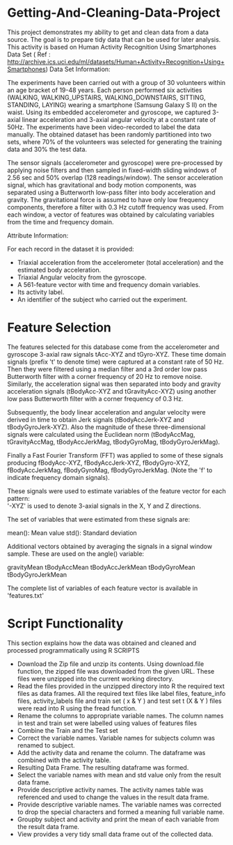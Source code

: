 # Getting-And-Cleaning-Data-Project
This project demonstrates my ability to get and clean data from a data source.  The goal is to prepare tidy data that can be used for later analysis.
This activity is based on Human Activity Recognition Using Smartphones Data Set ( Ref : http://archive.ics.uci.edu/ml/datasets/Human+Activity+Recognition+Using+Smartphones)
Data Set Information:

The experiments have been carried out with a group of 30 volunteers within an age bracket of 19-48 years. Each person performed six activities (WALKING, WALKING_UPSTAIRS, WALKING_DOWNSTAIRS, SITTING, STANDING, LAYING) wearing a smartphone (Samsung Galaxy S II) on the waist. Using its embedded accelerometer and gyroscope, we captured 3-axial linear acceleration and 3-axial angular velocity at a constant rate of 50Hz. The experiments have been video-recorded to label the data manually. The obtained dataset has been randomly partitioned into two sets, where 70% of the volunteers was selected for generating the training data and 30% the test data. 

The sensor signals (accelerometer and gyroscope) were pre-processed by applying noise filters and then sampled in fixed-width sliding windows of 2.56 sec and 50% overlap (128 readings/window). The sensor acceleration signal, which has gravitational and body motion components, was separated using a Butterworth low-pass filter into body acceleration and gravity. The gravitational force is assumed to have only low frequency components, therefore a filter with 0.3 Hz cutoff frequency was used. From each window, a vector of features was obtained by calculating variables from the time and frequency domain.

Attribute Information:

For each record in the dataset it is provided: 
- Triaxial acceleration from the accelerometer (total acceleration) and the estimated body acceleration. 
- Triaxial Angular velocity from the gyroscope. 
- A 561-feature vector with time and frequency domain variables. 
- Its activity label. 
- An identifier of the subject who carried out the experiment.

Feature Selection 
=================

The features selected for this database come from the accelerometer and gyroscope 3-axial raw signals tAcc-XYZ and tGyro-XYZ. These time domain signals (prefix 't' to denote time) were captured at a constant rate of 50 Hz. Then they were filtered using a median filter and a 3rd order low pass Butterworth filter with a corner frequency of 20 Hz to remove noise. Similarly, the acceleration signal was then separated into body and gravity acceleration signals (tBodyAcc-XYZ and tGravityAcc-XYZ) using another low pass Butterworth filter with a corner frequency of 0.3 Hz. 

Subsequently, the body linear acceleration and angular velocity were derived in time to obtain Jerk signals (tBodyAccJerk-XYZ and tBodyGyroJerk-XYZ). Also the magnitude of these three-dimensional signals were calculated using the Euclidean norm (tBodyAccMag, tGravityAccMag, tBodyAccJerkMag, tBodyGyroMag, tBodyGyroJerkMag). 

Finally a Fast Fourier Transform (FFT) was applied to some of these signals producing fBodyAcc-XYZ, fBodyAccJerk-XYZ, fBodyGyro-XYZ, fBodyAccJerkMag, fBodyGyroMag, fBodyGyroJerkMag. (Note the 'f' to indicate frequency domain signals). 

These signals were used to estimate variables of the feature vector for each pattern:  
'-XYZ' is used to denote 3-axial signals in the X, Y and Z directions.

The set of variables that were estimated from these signals are: 

mean(): Mean value
std(): Standard deviation

Additional vectors obtained by averaging the signals in a signal window sample. These are used on the angle() variable:

gravityMean
tBodyAccMean
tBodyAccJerkMean
tBodyGyroMean
tBodyGyroJerkMean

The complete list of variables of each feature vector is available in 'features.txt'

Script Functionality 
====================
This section explains how the data was obtained and cleaned and processed programmatically using R SCRIPTS

- Download the Zip file and unzip its contents. Using download.file function, the zipped file was downloaded from the given URL. These files were unzipped into the current working directory. 
- Read the files provided in the unzipped directory into R the required text files as data frames. All the required text files like label files, feature_info files, activity_labels file and train set ( x & Y ) and test set t (X & Y ) files were read into R using the fread function.
- Rename the columns to appropriate variable names. The column names in test and train set were labelled using values of features files 
- Combine the Train and the Test set
- Correct the variable names. Variable names for subjects column was renamed to subject.
- Add the activity data and rename the column. The dataframe was combined with the activity table.
- Resulting Data Frame. The resulting dataframe was formed.
- Select the variable names with mean and std value only from the result data frame.
- Provide descriptive activity names. The activity names table was referenced and used to change the values in the result data frame.
- Provide descriptive variable names. The variable names was corrected to drop the special characters and formed a meaning full variable name.
- Groupby subject and activity and print the mean of each variable from the result data frame.
- View provides a very tidy small data frame out of the collected data.
